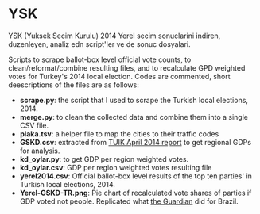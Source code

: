 YSK
===

YSK (Yuksek Secim Kurulu) 2014 Yerel secim sonuclarini indiren, duzenleyen, analiz edn script'ler ve de sonuc dosyalari.

Scripts to scrape ballot-box level official vote counts, to clean/reformat/combine resulting files, and to recalculate GPD weighted votes for Turkey's 2014 local election.
Codes are commented, short deescriptions of the files are as follows:

- **scrape.py**: the script that I used to scrape the Turkish local elections, 2014.
- **merge.py**: to clean the collected data and combine them into a single CSV file.
- **plaka.tsv**: a helper file to map the cities to their traffic codes
- **GSKD.csv**: extracted from [TUIK April 2014 report](http://www.tuik.gov.tr/jsp/duyuru/upload/yayinrapor/GSKD_Bolgesel_2004-2011.pdf) to get regional GDPs for analysis.
- **kd_oylar.py**: to get GDP per region weighted votes.
- **kd_oylar.csv**: GDP per region weighted votes resulting file
- **yerel2014.csv**: Official ballot-box level results of the top ten parties' in Turkish local elections, 2014.
- **Yerel-GSKD-TR.png**: Pie chart of recalculated vote shares of parties if GDP voted not people. Replicated what [the Guardian](http://www.economist.com/blogs/graphicdetail/2015/10/daily-chart-18) did for Brazil.
